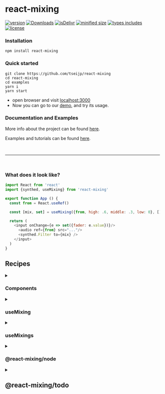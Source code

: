 # react-mixing

[![ version ](
    https://img.shields.io/npm/v/react-mixing)](
    https://npmjs.com/package/react-mixing)
[![ Downloads ](
    https://img.shields.io/npm/dm/react-mixing.svg)](
    https://npmjs.com/package/react-mixing)
[![ jsDelivr ](
    https://badgen.net/jsdelivr/hits/npm/react-mixing)](
    https://www.jsdelivr.com/package/npm/react-mixing)
[![ minified size ](
    https://badgen.net/bundlephobia/minzip/react-mixing)](
    https://bundlephobia.com/result?p=react-mixing@latest)
[![ types includes ](
    https://badgen.net/npm/types/react-mixing)](
    https://www.npmjs.com/package/react-mixing)
[![ license ](
    https://badgen.net/npm/license/react-mixing)](
    https://www.npmjs.com/package/react-mixing)

### Installation

```shell
npm install react-mixing
```

### Quick started

```shell
git clone https://github.com/tseijp/react-mixing
cd react-mixing
cd examples
yarn i
yarn start
```

- open browser and visit [localhost:3000](http://localhost:3000)
- Now you can go to our [demo](http://tsei.jp/rmix), and try its usage.


### Documentation and Examples

More info about the project can be found [here](https://tsei.jp/rmix/docs/intro.md).

Examples and tutorials can be found [here](https://tsei.jp/rmix/examples/intro.md).

<br/>
<hr/>
<br/>


### What does it look like?

```js
import React from 'react'
import {synthed, useMixing} from 'react-mixing'

export function App () {
  const from = React.useRef()

  const [mix, set] = useMixing({from, high: .6, middle: .3, low: 0}, [])

  return (
    <input onChange={e => set({fader: e.value})}/>
      <audio ref={from} src="..."/>
      <synthed.Filter to={mix} />
    </input>
  )
}
```

## Recipes

<details>
<summary>

### Components

</summary>

```js
const [toggle, set] = useState(1)
const handle = () => set(p => Number(!p))
render (
  <synthed.Oscillator>
    <Mixing immediate={toggle}>
      {value =>
        <a.button onClick={handle}>
          {value}
        </a.button>
      }
    </Mixing>
  </synthed.Oscillator>
)
```

</details>



<details>
<summary>

### useMixing

</summary>


```js
import {synthed, useMixing} from 'react-mixing'

const [mix, set] = useMixing({high: .6, middle: .3, low: 0}, [])

render (
  <synthed.Oscillator to={mix}>
    <input onChange={e => set({fader: e.value})}/>
  </synthed.Oscillator>
)
```

</details>

<details>
<summary>

### useMixings

</summary>

```js
import {synthed, useMixings} from 'react-mixing'
const [mixs, set] = useMixings(2, i => ({high: i*.6, mid: i*.3, low: i}))

render ({mixs.map(mix =>
  <synthed.Oscillator from={mix}>
)})
```

</details>

<details>
<summary>

### @react-mixing/node

</summary>

```js
import s from 'react-mixing'

const [toggle, set] = useState(false)

render (
  <button onClick={() => set(p => !p)}>
    {toggle? 'Stop': 'Start'}
    <s.Oscillator immediate>
      <s.Filter row={0} mid={.5}/>
        <s.Gain value={toggle} destination>
      </s.Filter>
    </s.Oscillator>
  </button>
)
```

</details>

<details>
<summary>

## @react-mixing/todo

</summary>

### with React Spring

```js
render (
  <synthed.Oscillator>
    <Mixing>
      {value =>
        <animated.div>{value}</animated.div>
      }
    </Mixing>
  </synthed.Oscillator>
)
```

### MixingContext && useMixingContext

```js
function Element (props) {
  const [{value}] = useMixingContext()
  return (
    <animated.div>{value}</animated.div>
  )
}

render (
  <synthed.Oscillator>
    <MixingContext>
      {[...Array(100).keys()].map(key =>
        <Element key={key}/>
      )}
    </MixingContext>
  <synthed.Oscillator>
)
```

### Mixing from Web Speech API

```js
const Input = synthed.Speech`HELLO WORLD`

render (
  <Input lang='ja'>
    {({value}) =>
      <animated.div>{value}</animated.div>
    }
  </Input>
)
```

###  SynthWorklet

```js
const Noise = synthed(props => ({process (inputs, outputs, parameters) {
    const output = outputs[0];
    for (let channel = 0; channel < output.length; ++channel) {
        const outputChannel = output[channel];
        for (let i = 0; i < outputChannel.length; ++i)
            outputChannel[i] = 2 * (Math.random() - 0.5)
    }
    return true;
}}))

render (
  <Noise destination/>
)
```
